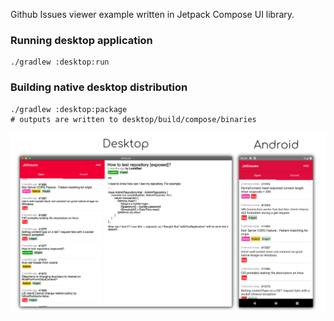 Github Issues viewer example written in Jetpack Compose UI library.


### Running desktop application
```
./gradlew :desktop:run
```

### Building native desktop distribution
```
./gradlew :desktop:package
# outputs are written to desktop/build/compose/binaries
```

![Desktop](screenshots/issues.png)